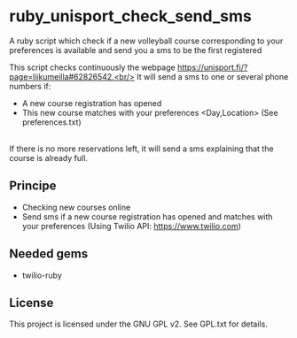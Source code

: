 # ruby_unisport_check_send_sms
A ruby script which check if a new volleyball course corresponding to your preferences is available and send you a sms to be the first registered

This script checks continuously the webpage https://unisport.fi/?page=liikumeilla#62826542.<br/>
It will send a sms to one or several phone numbers if:
- A new course registration has opened
- This new course matches with your preferences <Day,Location> (See preferences.txt)
<br/>
If there is no more reservations left, it will send a sms explaining that the course is already full.

## Principe
- Checking new courses online
- Send sms if a new course registration has opened and matches with your preferences (Using Twilio API: https://www.twilio.com)

## Needed gems
- twilio-ruby

## License
This project is licensed under the GNU GPL v2. See GPL.txt for details.
